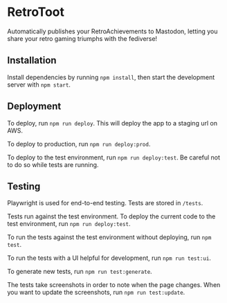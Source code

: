 # RetroToot

Automatically publishes your RetroAchievements to Mastodon, letting you share your retro gaming triumphs with the fediverse!

## Installation

Install dependencies by running `npm install`, then start the development server with `npm start`.

## Deployment

To deploy, run `npm run deploy`. This will deploy the app to a staging url on AWS.

To deploy to production, run `npm run deploy:prod`.

To deploy to the test environment, run `npm run deploy:test`. Be careful not to do so while tests are running.

## Testing

Playwright is used for end-to-end testing. Tests are stored in `/tests`.

Tests run against the test environment. To deploy the current code to the test environment, run `npm run deploy:test`.

To run the tests against the test environment without deploying, run `npm test`.

To run the tests with a UI helpful for development, run `npm run test:ui`.

To generate new tests, run `npm run test:generate`.

The tests take screenshots in order to note when the page changes. When you want to update the screenshots, run `npm run test:update`.